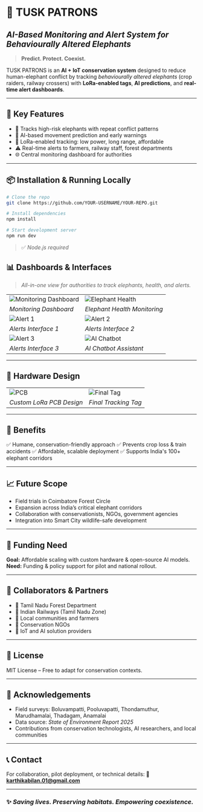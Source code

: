 # 🐘 **TUSK PATRONS**

## *AI-Based Monitoring and Alert System for Behaviourally Altered Elephants*

> **Predict. Protect. Coexist.**

TUSK PATRONS is an **AI + IoT conservation system** designed to reduce human-elephant conflict by tracking *behaviourally altered elephants* (crop raiders, railway crossers) with **LoRa-enabled tags**, **AI predictions**, and **real-time alert dashboards**.

---

## 🚀 **Key Features**

* 🐘 Tracks high-risk elephants with repeat conflict patterns
* 🤖 AI-based movement prediction and early warnings
* 📡 LoRa-enabled tracking: low power, long range, affordable
* ⚠️ Real-time alerts to farmers, railway staff, forest departments
* 🌐 Central monitoring dashboard for authorities

---

## 📦 **Installation & Running Locally**

```bash
# Clone the repo
git clone https://github.com/YOUR-USERNAME/YOUR-REPO.git

# Install dependencies
npm install

# Start development server
npm run dev
```

> ✅ *Node.js required*

## 📊 **Dashboards & Interfaces**

> *All-in-one view for authorities to track elephants, health, and alerts.*

|                                                                                                          |                                                                                                     |
| -------------------------------------------------------------------------------------------------------- | --------------------------------------------------------------------------------------------------- |
| ![Monitoring Dashboard](https://github.com/user-attachments/assets/422331d7-6e3d-4248-8dab-70a5512069c0) | ![Elephant Health](https://github.com/user-attachments/assets/bc323cfd-5e7e-45fd-962a-e0d110054480) |
| *Monitoring Dashboard*                                                                                   | *Elephant Health Monitoring*                                                                        |
| ![Alert 1](https://github.com/user-attachments/assets/88cc4259-4f79-494a-9a26-fe046e348758)              | ![Alert 2](https://github.com/user-attachments/assets/ad990ba0-b23f-4dcb-9e5b-d1b1dee77231)         |
| *Alerts Interface 1*                                                                                     | *Alerts Interface 2*                                                                                |
| ![Alert 3](https://github.com/user-attachments/assets/2ce6f306-a21d-4764-a803-bc4ce0ae3b8e)              | ![AI Chatbot](https://github.com/user-attachments/assets/ca50fb84-703a-4bcb-8285-165cc444832c)      |
| *Alerts Interface 3*                                                                                     | *AI Chatbot Assistant*                                                                              |

---

## 🔩 **Hardware Design**

|                                                                                         |                                                                                               |
| --------------------------------------------------------------------------------------- | --------------------------------------------------------------------------------------------- |
| ![PCB](https://github.com/user-attachments/assets/1a46d4e6-34e8-47c8-8cf2-90a383f92a30) | ![Final Tag](https://github.com/user-attachments/assets/a5eea56f-853f-4b76-9e97-131cc8764260) |
| *Custom LoRa PCB Design*                                                                | *Final Tracking Tag*                                                                          |

---

## 🌿 **Benefits**

✅ Humane, conservation-friendly approach
✅ Prevents crop loss & train accidents
✅ Affordable, scalable deployment
✅ Supports India's 100+ elephant corridors

---

## 📈 **Future Scope**

* Field trials in Coimbatore Forest Circle
* Expansion across India’s critical elephant corridors
* Collaboration with conservationists, NGOs, government agencies
* Integration into Smart City wildlife-safe development

---

## 💸 **Funding Need**

**Goal:** Affordable scaling with custom hardware & open-source AI models.
**Need:** Funding & policy support for pilot and national rollout.

---

## 🤝 **Collaborators & Partners**

* 🌳 Tamil Nadu Forest Department
* 🚂 Indian Railways (Tamil Nadu Zone)
* 👥 Local communities and farmers
* 🌿 Conservation NGOs
* 🔗 IoT and AI solution providers

---

## 📜 **License**

MIT License – Free to adapt for conservation contexts.

---

## 🙏 **Acknowledgements**

* Field surveys: Boluvampatti, Pooluvapatti, Thondamuthur, Marudhamalai, Thadagam, Anamalai
* Data source: *State of Environment Report 2025*
* Contributions from conservation technologists, AI researchers, and local communities

---

## 📞 **Contact**

For collaboration, pilot deployment, or technical details:
📧 **[karthikabilan.01@gmail.com](mailto:karthikabilan.01@gmail.com)**

---

### ✨ *Saving lives. Preserving habitats. Empowering coexistence.*
